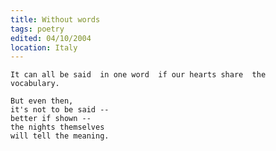 ```yaml
---
title: Without words
tags: poetry
edited: 04/10/2004
location: Italy
---
```


    It can all be said  in one word  if our hearts share  the
    vocabulary.

    But even then,
    it's not to be said --
    better if shown --
    the nights themselves
    will tell the meaning.


